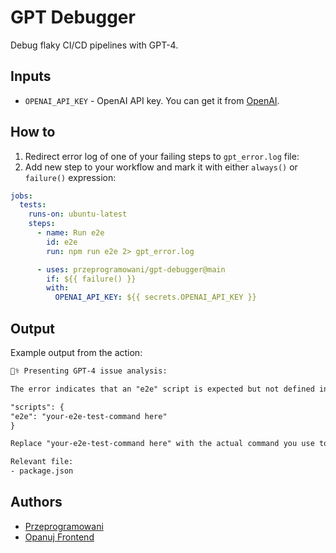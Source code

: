# GPT Debugger

Debug flaky CI/CD pipelines with GPT-4.

## Inputs

- `OPENAI_API_KEY` - OpenAI API key. You can get it from [OpenAI](https://platform.openai.com/account/api-keys).

## How to

1. Redirect error log of one of your failing steps to `gpt_error.log` file:
2. Add new step to your workflow and mark it with either `always()` or `failure()` expression:

```yaml
jobs:
  tests:
    runs-on: ubuntu-latest
    steps:
      - name: Run e2e
        id: e2e
        run: npm run e2e 2> gpt_error.log

      - uses: przeprogramowani/gpt-debugger@main
        if: ${{ failure() }}
        with:
          OPENAI_API_KEY: ${{ secrets.OPENAI_API_KEY }}
```

## Output

Example output from the action:

```txt
🧑‍⚕️ Presenting GPT-4 issue analysis:

The error indicates that an "e2e" script is expected but not defined in the package.json file. To fix this issue, ensure you have an "e2e" script specified in your package.json file under the "scripts" section. If your intention was to run end-to-end tests, you might need something like:

"scripts": {
"e2e": "your-e2e-test-command here"
}

Replace "your-e2e-test-command here" with the actual command you use to run your end-to-end tests.

Relevant file:
- package.json
```

## Authors

- [Przeprogramowani](https://przeprogramowani.pl)
- [Opanuj Frontend](https://opanujfrontend.pl)
